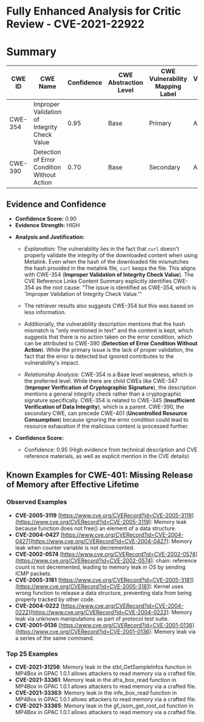 # Fully Enhanced Analysis for Critic Review - CVE-2021-22922

# Summary
| CWE ID | CWE Name | Confidence | CWE Abstraction Level | CWE Vulnerability Mapping Label | CWE-Vulnerability Mapping Notes |
|---|---|---|---|---|---|
| CWE-354 | Improper Validation of Integrity Check Value | 0.95 | Base | Primary | Allowed |
| CWE-390 | Detection of Error Condition Without Action | 0.70 | Base | Secondary | Allowed |

## Evidence and Confidence

*   **Confidence Score:** 0.90
*   **Evidence Strength:** HIGH

- **Analysis and Justification:**  
  - *Explanation:* The vulnerability lies in the fact that `curl` doesn't properly validate the integrity of the downloaded content when using Metalink. Even when the hash of the downloaded file mismatches the hash provided in the metalink file, `curl` keeps the file. This aligns with CWE-354 (**Improper Validation of Integrity Check Value**). The CVE Reference Links Content Summary explicitly identifies CWE-354 as the root cause: "The issue is identified as CWE-354, which is 'Improper Validation of Integrity Check Value.'"
  - The retriever results also suggests CWE-354 but this was based on less information.
  - Additionally, the vulnerability description mentions that the hash mismatch is "only mentioned in text" and the content is kept, which suggests that there is no action taken on the error condition, which can be attributed to CWE-390 (**Detection of Error Condition Without Action**). While the primary issue is the lack of proper validation, the fact that the error is detected but ignored contributes to the vulnerability's impact.

  - *Relationship Analysis:* CWE-354 is a Base level weakness, which is the preferred level. While there are child CWEs like CWE-347 (**Improper Verification of Cryptographic Signature**), the description mentions a general integrity check rather than a cryptographic signature specifically. CWE-354 is related to CWE-345 (**Insufficient Verification of Data Integrity**), which is a parent. CWE-390, the secondary CWE, can precede CWE-401 (**Uncontrolled Resource Consumption**) because ignoring the error condition could lead to resource exhaustion if the malicious content is processed further.

- **Confidence Score:**
  - Confidence: 0.95 (High evidence from technical description and CVE reference materials, as well as explicit mention in the CVE details)



## Known Examples for CWE-401: Missing Release of Memory after Effective Lifetime
### Observed Examples
- **CVE-2005-3119** [https://www.cve.org/CVERecord?id=CVE-2005-3119](https://www.cve.org/CVERecord?id=CVE-2005-3119): Memory leak because function does not free() an element of a data structure.
- **CVE-2004-0427** [https://www.cve.org/CVERecord?id=CVE-2004-0427](https://www.cve.org/CVERecord?id=CVE-2004-0427): Memory leak when counter variable is not decremented.
- **CVE-2002-0574** [https://www.cve.org/CVERecord?id=CVE-2002-0574](https://www.cve.org/CVERecord?id=CVE-2002-0574): chain: reference count is not decremented, leading to memory leak in OS by sending ICMP packets.
- **CVE-2005-3181** [https://www.cve.org/CVERecord?id=CVE-2005-3181](https://www.cve.org/CVERecord?id=CVE-2005-3181): Kernel uses wrong function to release a data structure, preventing data from being properly tracked by other code.
- **CVE-2004-0222** [https://www.cve.org/CVERecord?id=CVE-2004-0222](https://www.cve.org/CVERecord?id=CVE-2004-0222): Memory leak via unknown manipulations as part of protocol test suite.
- **CVE-2001-0136** [https://www.cve.org/CVERecord?id=CVE-2001-0136](https://www.cve.org/CVERecord?id=CVE-2001-0136): Memory leak via a series of the same command.
### Top 25 Examples
- **CVE-2021-31256**: Memory leak in the stbl_GetSampleInfos function in MP4Box in GPAC 1.0.1 allows attackers to read memory via a crafted file.
- **CVE-2021-33361**: Memory leak in the afra_box_read function in MP4Box in GPAC 1.0.1 allows attackers to read memory via a crafted file.
- **CVE-2021-33363**: Memory leak in the infe_box_read function in MP4Box in GPAC 1.0.1 allows attackers to read memory via a crafted file.
- **CVE-2021-33365**: Memory leak in the gf_isom_get_root_od function in MP4Box in GPAC 1.0.1 allows attackers to read memory via a crafted file.
